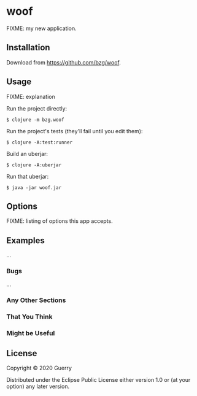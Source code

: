 # woof

FIXME: my new application.

## Installation

Download from https://github.com/bzg/woof.

## Usage

FIXME: explanation

Run the project directly:

    $ clojure -m bzg.woof

Run the project's tests (they'll fail until you edit them):

    $ clojure -A:test:runner

Build an uberjar:

    $ clojure -A:uberjar

Run that uberjar:

    $ java -jar woof.jar

## Options

FIXME: listing of options this app accepts.

## Examples

...

### Bugs

...

### Any Other Sections
### That You Think
### Might be Useful

## License

Copyright © 2020 Guerry

Distributed under the Eclipse Public License either version 1.0 or (at
your option) any later version.
